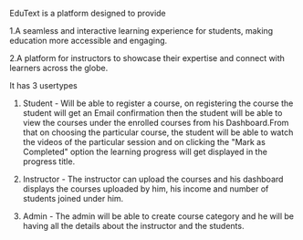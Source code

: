 EduText is a platform designed to provide

 1.A seamless and interactive learning experience for students, making education more accessible and engaging.
 
 2.A platform for instructors to showcase their expertise and connect with learners across the globe.

 It has 3 usertypes
 1. Student - Will be able to register a course, on registering the course the student will get an Email confirmation then the student will be able to view the courses under the enrolled courses from his Dashboard.From that on choosing the particular course, the student will be able to watch the videos of the particular session and on clicking the "Mark as Completed" option the learning progress will get displayed in the progress title.

    
 2. Instructor - The instructor can upload the courses and his dashboard displays the courses uploaded by him, his income  and number of students joined under him.

    
 3. Admin - The admin will be able to create course category and he will be having all the details about the instructor and the students.
